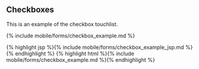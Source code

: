 <h2 class="section-subtitle">Checkboxes <span class='candidate'></span></h2>
<p>This is an example of the checkbox touchlist.</p>

{% include mobile/forms/checkbox_example.md %}

<div class="doc-content j-code">
	{% highlight jsp %}{% include mobile/forms/checkbox_example_jsp.md %}{% endhighlight %}
    {% highlight html %}{% include mobile/forms/checkbox_example.md %}{% endhighlight %}
</div>
